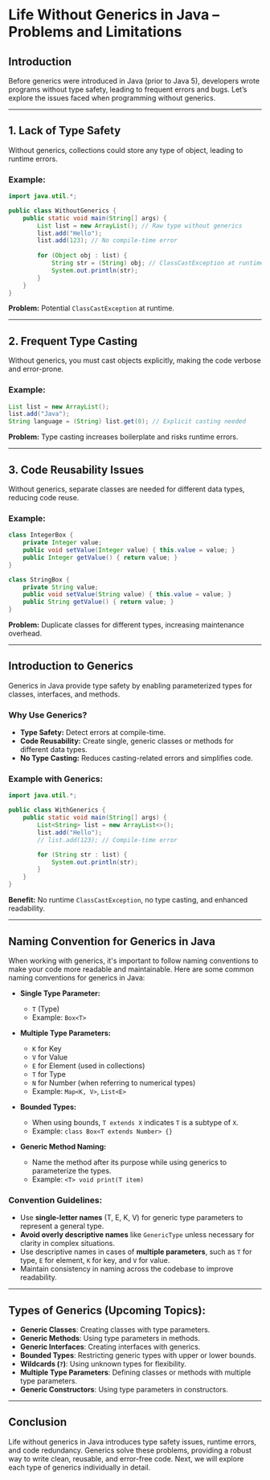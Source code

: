 # Life Without Generics in Java – Problems and Limitations

## Introduction
Before generics were introduced in Java (prior to Java 5), developers wrote programs without type safety, leading to frequent errors and bugs. Let’s explore the issues faced when programming without generics.

---

## 1. Lack of Type Safety
Without generics, collections could store any type of object, leading to runtime errors.
### Example:
```java
import java.util.*;

public class WithoutGenerics {
    public static void main(String[] args) {
        List list = new ArrayList(); // Raw type without generics
        list.add("Hello");
        list.add(123); // No compile-time error
        
        for (Object obj : list) {
            String str = (String) obj; // ClassCastException at runtime
            System.out.println(str);
        }
    }
}
```
**Problem:** Potential `ClassCastException` at runtime.

---

## 2. Frequent Type Casting
Without generics, you must cast objects explicitly, making the code verbose and error-prone.
### Example:
```java
List list = new ArrayList();
list.add("Java");
String language = (String) list.get(0); // Explicit casting needed
```
**Problem:** Type casting increases boilerplate and risks runtime errors.

---

## 3. Code Reusability Issues
Without generics, separate classes are needed for different data types, reducing code reuse.
### Example:
```java
class IntegerBox {
    private Integer value;
    public void setValue(Integer value) { this.value = value; }
    public Integer getValue() { return value; }
}

class StringBox {
    private String value;
    public void setValue(String value) { this.value = value; }
    public String getValue() { return value; }
}
```
**Problem:** Duplicate classes for different types, increasing maintenance overhead.

---

## Introduction to Generics
Generics in Java provide type safety by enabling parameterized types for classes, interfaces, and methods.

### Why Use Generics?
- **Type Safety:** Detect errors at compile-time.
- **Code Reusability:** Create single, generic classes or methods for different data types.
- **No Type Casting:** Reduces casting-related errors and simplifies code.

### Example with Generics:
```java
import java.util.*;

public class WithGenerics {
    public static void main(String[] args) {
        List<String> list = new ArrayList<>();
        list.add("Hello");
        // list.add(123); // Compile-time error

        for (String str : list) {
            System.out.println(str);
        }
    }
}
```
**Benefit:** No runtime `ClassCastException`, no type casting, and enhanced readability.

---
## **Naming Convention for Generics in Java**

When working with generics, it's important to follow naming conventions to make your code more readable and maintainable. Here are some common naming conventions for generics in Java:

- **Single Type Parameter:**
  - `T` (Type)
  - Example: `Box<T>`

- **Multiple Type Parameters:**
  - `K` for Key
  - `V` for Value
  - `E` for Element (used in collections)
  - `T` for Type
  - `N` for Number (when referring to numerical types)
  - Example: `Map<K, V>`, `List<E>`

- **Bounded Types:**
  - When using bounds, `T extends X` indicates `T` is a subtype of `X`.
  - Example: `class Box<T extends Number> {}`

- **Generic Method Naming:**
  - Name the method after its purpose while using generics to parameterize the types.
  - Example: `<T> void print(T item)`

### Convention Guidelines:
- Use **single-letter names** (T, E, K, V) for generic type parameters to represent a general type.
- **Avoid overly descriptive names** like `GenericType` unless necessary for clarity in complex situations.
- Use descriptive names in cases of **multiple parameters**, such as `T` for type, `E` for element, `K` for key, and `V` for value.
- Maintain consistency in naming across the codebase to improve readability.

---
## Types of Generics (Upcoming Topics):
- **Generic Classes**: Creating classes with type parameters.
- **Generic Methods**: Using type parameters in methods.
- **Generic Interfaces**: Creating interfaces with generics.
- **Bounded Types**: Restricting generic types with upper or lower bounds.
- **Wildcards (`?`)**: Using unknown types for flexibility.
- **Multiple Type Parameters**: Defining classes or methods with multiple type parameters.
- **Generic Constructors**: Using type parameters in constructors.

---

## Conclusion
Life without generics in Java introduces type safety issues, runtime errors, and code redundancy. Generics solve these problems, providing a robust way to write clean, reusable, and error-free code. Next, we will explore each type of generics individually in detail.

